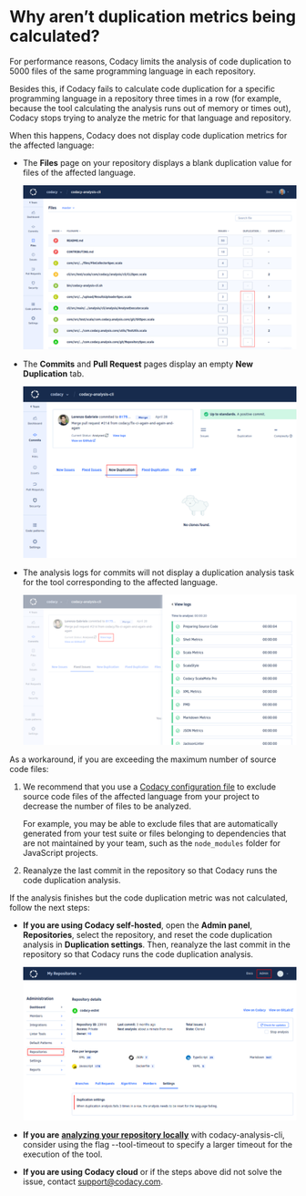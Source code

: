 # Why aren’t duplication metrics being calculated?

For performance reasons, Codacy limits the analysis of code duplication to 5000 files of the same programming language in each repository.

Besides this, if Codacy fails to calculate code duplication for a specific programming language in a repository three times in a row (for example, because the tool calculating the analysis runs out of memory or times out), Codacy stops trying to analyze the metric for that language and repository.

When this happens, Codacy does not display code duplication metrics for the affected language:

-   The **Files** page on your repository displays a blank duplication value for files of the affected language.

    ![](../../images/image2.png)

-   The **Commits** and **Pull Request** pages display an empty **New Duplication** tab.

    ![](../../images/image4.png)

-   The analysis logs for commits will not display a duplication analysis task for the tool corresponding to the affected language.

    ![](../../images/image1.png)

As a workaround, if you are exceeding the maximum number of source code files:

1.  We recommend that you use a [Codacy configuration file](/hc/en-us/articles/115002130625-Codacy-Configuration-File) to exclude source code files of the affected language from your project to decrease the number of files to be analyzed.

    For example, you may be able to exclude files that are automatically generated from your test suite or files belonging to dependencies that are not maintained by your team, such as the `node_modules` folder for JavaScript projects.

2.  Reanalyze the last commit in the repository so that Codacy runs the code duplication analysis.

If the analysis finishes but the code duplication metric was not calculated, follow the next steps:

-   **If you are using Codacy self-hosted**, open the **Admin panel**, **Repositories**, select the repository, and reset the code duplication analysis in **Duplication settings**. Then, reanalyze the last commit in the repository so that Codacy runs the code duplication analysis.

    ![](../../images/image3.png)

-   **If you are** [**analyzing your repository locally**](/hc/en-us/articles/360008254833-Run-local-analysis) with codacy-analysis-cli, consider using the flag --tool-timeout to specify a larger timeout for the execution of the tool.

-   **If you are using Codacy cloud** or if the steps above did not solve the issue, contact <support@codacy.com>.
